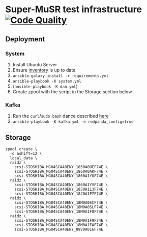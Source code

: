 # Super-MuSR test infrastructure [![Code Quality](https://github.com/DanNixon/supermusr-infra/actions/workflows/code_quality.yml/badge.svg?branch=main)](https://github.com/DanNixon/supermusr-infra/actions/workflows/code_quality.yml)

## Deployment

### System

1. Install Ubuntu Server
2. Ensure [inventory](./inventory.ini) is up to date
3. `ansible-galaxy install -r requirements.yml`
4. `ansible-playbook -K system.yml`
5. (`ansible-playbook -K dan.yml`)
6. Create zpool with the script in the Storage section below

### Kafka

1. Run the `curl`/`sudo bash` dance described [here](https://docs.redpanda.com/docs/deployment/production-deployment/#step-1-install-the-binary)
2. `ansible-playbook -K kafka.yml -e redpanda_config=true`

## Storage

```
zpool create \
  -o ashift=12 \
  local_data \
  raidz \
    scsi-STOSHIBA_MG04SCA40ENY_1850A0UEF74E \
    scsi-STOSHIBA_MG04SCA40ENY_1860A0AKF74E \
    scsi-STOSHIBA_MG04SCA40ENY_1860A1YUF74E \
  raidz \
    scsi-STOSHIBA_MG04SCA40ENY_1860A1YVF74E \
    scsi-STOSHIBA_MG04SCA40ENY_18J0A1L3F74E \
    scsi-STOSHIBA_MG04SCA40ENY_18J0A1P7F74E \
  raidz \
    scsi-STOSHIBA_MG04SCA40ENY_18M0A0SCF74E \
    scsi-STOSHIBA_MG04SCA40ENY_18M0A0SLF74E \
    scsi-STOSHIBA_MG04SCA40ENY_18M0A1F8F74E \
  raidz \
    scsi-STOSHIBA_MG04SCA40ENY_18M0A1F9F74E \
    scsi-STOSHIBA_MG04SCA40ENY_18M0A1FAF74E \
    scsi-STOSHIBA_MG04SCA40ENY_89V0A016F74E
```
